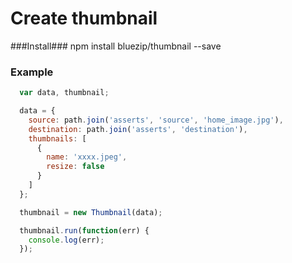 Create thumbnail
==================

###Install###
    npm install bluezip/thumbnail --save
    
    
### Example ###

~~~javascript
  var data, thumbnail;

  data = {
    source: path.join('asserts', 'source', 'home_image.jpg'),
    destination: path.join('asserts', 'destination'),
    thumbnails: [
      {
        name: 'xxxx.jpeg',
        resize: false
      }
    ]
  };

  thumbnail = new Thumbnail(data);

  thumbnail.run(function(err) {
    console.log(err);
  });
~~~
